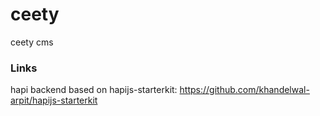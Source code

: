 # ceety
ceety cms






### Links

hapi backend based on hapijs-starterkit: https://github.com/khandelwal-arpit/hapijs-starterkit